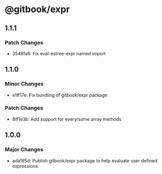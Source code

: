 # @gitbook/expr

## 1.1.1

### Patch Changes

- 3548fa6: Fix eval-estree-expr named import

## 1.1.0

### Minor Changes

- e1ff17e: Fix bundling of gitbook/expr package

### Patch Changes

- 8ff1e3b: Add support for every/some array methods

## 1.0.0

### Major Changes

- ada195d: Publish gitbook/expr package to help evaluate user defined expressions.
